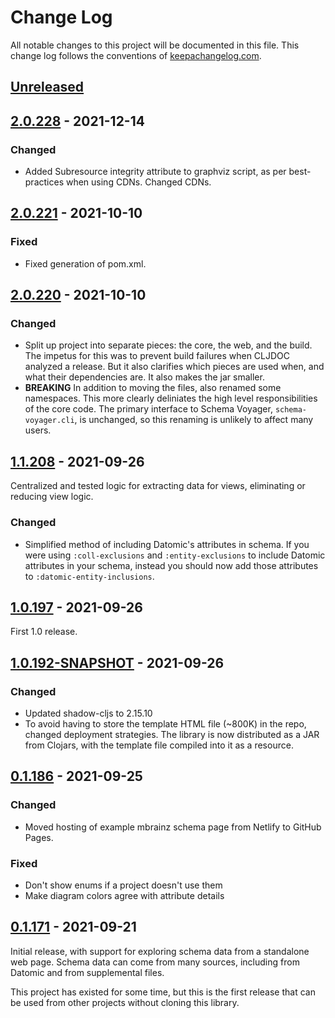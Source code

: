 # Change Log
All notable changes to this project will be documented in this file. This change
log follows the conventions of [keepachangelog.com](http://keepachangelog.com/).

## [Unreleased]

## [2.0.228] - 2021-12-14
### Changed
* Added Subresource integrity attribute to graphviz script, as per
  best-practices when using CDNs. Changed CDNs.

## [2.0.221] - 2021-10-10
### Fixed
* Fixed generation of pom.xml.

## [2.0.220] - 2021-10-10
### Changed
* Split up project into separate pieces: the core, the web, and the build.
  The impetus for this was to prevent build failures when CLJDOC analyzed a
  release. But it also clarifies which pieces are used when, and what their
  dependencies are. It also makes the jar smaller.
* **BREAKING** In addition to moving the files, also renamed some namespaces.
  This more clearly deliniates the high level responsibilities of the core code.
  The primary interface to Schema Voyager, `schema-voyager.cli`, is unchanged,
  so this renaming is unlikely to affect many users.

## [1.1.208] - 2021-09-26
Centralized and tested logic for extracting data for views, eliminating or
reducing view logic.

### Changed
* Simplified method of including Datomic's attributes in schema. If you were
  using `:coll-exclusions` and `:entity-exclusions` to include Datomic
  attributes in your schema, instead you should now add those attributes to
  `:datomic-entity-inclusions`.

## [1.0.197] - 2021-09-26
First 1.0 release.

## [1.0.192-SNAPSHOT] - 2021-09-26
### Changed
* Updated shadow-cljs to 2.15.10
* To avoid having to store the template HTML file (~800K) in the repo, changed
  deployment strategies. The library is now distributed as a JAR from Clojars,
  with the template file compiled into it as a resource.

## [0.1.186] - 2021-09-25

### Changed
* Moved hosting of example mbrainz schema page from Netlify to GitHub Pages.

### Fixed
* Don't show enums if a project doesn't use them
* Make diagram colors agree with attribute details

## [0.1.171] - 2021-09-21
Initial release, with support for exploring schema data from a standalone web
page. Schema data can come from many sources, including from Datomic and from
supplemental files.

This project has existed for some time, but this is the first release that can
be used from other projects without cloning this library.

[Unreleased]: https://github.com/mainej/f-form/compare/v2.0.228...main
[2.0.228]: https://github.com/mainej/f-form/compare/v2.0.221...v2.0.228
[2.0.221]: https://github.com/mainej/f-form/compare/v2.0.220...v2.0.221
[2.0.220]: https://github.com/mainej/f-form/compare/v1.1.208...v2.0.220
[1.1.208]: https://github.com/mainej/f-form/compare/v1.0.197...v1.1.208
[1.0.197]: https://github.com/mainej/f-form/compare/v1.0.192-SNAPSHOT...v1.0.197
[1.0.192-SNAPSHOT]: https://github.com/mainej/f-form/compare/v0.1.186...v1.0.192-SNAPSHOT
[0.1.186]: https://github.com/mainej/f-form/compare/v0.1.171...v0.1.186
[0.1.171]: https://github.com/mainej/schema-voyager/tree/v0.1.171
